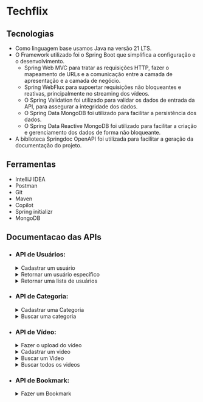 # Techflix

## Tecnologias

- Como linguagem base usamos Java na versão 21 LTS.
- O Framework utilizado foi o Spring Boot que simplifica a configuração e o desenvolvimento.
    - Spring Web MVC para tratar as requisições HTTP, fazer o mapeamento de URLs e a comunicação entre a camada de apresentação e a camada de negócio.
    - Spring WebFlux para supoertar requisições não bloqueantes e reativas, principalmente no streaming dos vídeos.
    - O Spring Validation foi utilizado para validar os dados de entrada da API, para assegurar a integridade dos dados.
    - O Spring Data MongoDB foi utilizado para facilitar a persistência dos dados.
    - O Spring Data Reactive MongoDB foi utilizado para facilitar a criação e gerenciamento dos dados de forma não bloqueante.
- A biblioteca Springdoc OpenAPI foi utilizada para facilitar a geração da documentação do projeto.

## Ferramentas

- IntelliJ IDEA
- Postman
- Git
- Maven
- Copilot
- Spring initializr
- MongoDB

## Documentacao das APIs

- ### API de Usuários:

  <details>
    <summary>Cadastrar um usuário</summary>

    - POST: http://localhost:8080/users/
        - Request:
          ```bash
            curl -X POST 'localhost:8080/users' -H 'Content-Type: application/json' \
            --data '{
                "name": "João Augusto de Oliveira",
                "email": "joaoaugusto@gmail.com",
                "password": "12345678"
            }'
          ```
          - Response 201:
            No body returned for response
  </details>

  <details>  
   <summary>Retornar um usuário específico</summary>

    - GET: http://localhost:8080/users/{id} *(id do usuário buscado)*
        - Request:
          ```bash
            curl -X GET 'http://localhost:8080/users/65b56126f46a7a218eb91131'
          ```
        - Response 200:
          ```json
            {
              "name": "Sérgio",
              "email": "mail@m.com"
            }
          ```
        - Response 404:
          ```json
            {
              "type": "about:blank",
              "title": "Bad Request",
              "status": 400,
              "detail": "User not found",
              "instance": "/users/65b56126f46a7a218eb91131"
            }
          ```
  </details>

  <details>
    <summary>Retornar uma lista de usuários</summary>

    - GET: http://localhost:8080/users
        - Request:
          ```bash
            curl -X GET 'http://localhost:8080/users'
          ```
          - Response 200:
            ```json
             {
                "content": [
                    {
                    "id": "65abbc3b252b6124cbb4c9fc",
                    "name": "Sérgio",
                    "email": "mail@m.com"
                    },
                    {
                    "id": "65adc8285620df7cbd75b7fe",
                    "name": "Sérgio",
                    "email": "mail2@m.com"
                    },
                    {
                    "id": "65adc84c5620df7cbd75b7ff",
                    "name": "Sérgio",
                    "email": "mail2@m.com"
                    }
                ],
                "totalPages": 1,
                "totalElements": 3,
                "currentPage": 0,
                "elementsPerPage": 10
                }
            ```
  </details>

- ### API de Categoria:
  <details>
   <summary>Cadastrar uma Categoria</summary>

    - POST: http://localhost:8080/categories
        - Request:
          ```bash
            curl -X POST 'localhost:8080/categories' \
            -H 'Content-Type: application/json' \
            --data '{
                "name": "animation"
              }'
          ```
             
      - Response 400
          ```json
               {
                  "type": "about:blank",
                  "title": "Bad Request",
                  "status": 400,
                  "detail": "Category name can't be empty or null.",
                  "instance": "/categories"
               }
          ```
  </details>

  <details>
    <summary>Buscar uma categoria</summary>
    
    - GET: http://localhost:8080/categories/{name} *(nome da categoria buscada)*
        - Request:
          ```bash
            curl -X GET 'localhost:8080/categories/animation'
          ```
        - Response 200:
          ```json
            {
              "name" : "animation"
            }
          ```
    
           - Response 404:
                ```json
                  {
                    "type": "about:blank",
                    "title": "Bad Request",
                    "status": 400,
                    "detail": "Category not found",
                    "instance": "/categories/animation23"
                    }
              ```
    </details>


- ### API de Vídeo:

  <details>
    <summary>Fazer o upload do vídeo</summary>

  - POST: http://localhost:8080/videos/upload
      - Request:
        ```bash
          curl -X POST 'localhost:8080/videos/upload' \
          -H 'Content-Type: multipart/form-data' \
          --data '{
              "file": "underfined"
          }'
        ```
        Obs: Fazer a requisição no postman ou insomnia para conseguir setar o arquivo
      - Response 400
        ```json
          {
            "type": "about:blank",
            "title": "Bad Request",
            "status": 400,
            "detail": "Video not found",
            "instance": "/videos/1"
          }
        ```
  </details>

    <details>
    <summary>Cadastrar um video</summary>

    - POST: http://localhost:8080/videos/
        - Request:
          ```bash
            curl -X POST 'localhost:8080/videos' \
            -H 'Content-Type: application/json' \
            --data '{
                "fileId": "65b3bd864d06ff4adef6d2a1",
                "title": "Fish king 2 - making of",
                "description": "The king of fish production",
                 "categoryNames": ["animation"]
            }'
          ```
            - Response 201
          ```json
            {
                "fileId": "65b3bd864d06ff4adef6d2a1",
                "title": "Fish king 2 - making of",
                "description": "The king of fish production",
                "categoryNames": ["animation"]

            }
          ```
          
    </details>
    <details>
    <summary>Buscar um Video</summary>

    - GET: http://localhost:8080/videos/{id} *(id do vídeo buscado)*
        - Request
          ```bash
            curl -X GET 'localhost:8080/videos/65abbc65252b6124cbb4c9fe'
          ```
          - Response 200
            ```json
            {
                "id": "65abbc65252b6124cbb4c9fe",
                "title": "Dumbo 2",
                "description": "Dumbo video 2",
                "categoryName": "animation",
                "uri": "/videos/play/65abbc65252b6124cbb4c9fe",
                "publicationDate": "2024-01-20T09:28:21.754"
            }
          ```
          
          - Response 400
            ```json
              {
                    "type": "about:blank",
                    "title": "Bad Request",
                    "status": 400,
                    "detail": "Video not found",
                    "instance": "/videos/65abbc65252b6124cbb4c9fe4"
            }
          ```
    </details>
    <details>
    <summary>Buscar todos os videos</summary>

    - GET: http://localhost:8080/videos
        - Request:
          ```bash
            curl -X GET 'localhost:8080/videos'
          ```
        - Response 200
          ```json
            {
            "content": [
                      {
                          "id": "65abbc65252b6124cbb4c9fe",
                          "title": "Dumbo 2",
                          "description": "Dumbo video 2",
                          "categoryName": "animation",
                          "uri": "/videos/play/65abbc65252b6124cbb4c9fe",
                          "publicationDate": "2024-01-20T09:28:21.754"
                      },
                      {
                          "id": "65ae42b1c377515c8b0b6649",
                          "title": "Dumbo 2",
                          "description": "Dumbo video 2",
                          "categoryName": "animation2",
                          "uri": "/videos/play/65ae42b1c377515c8b0b6649",
                          "publicationDate": "2024-01-22T07:25:53.935"
                      }
              ],
              "totalPages": 1,
              "totalElements": 2,
              "currentPage": 0,
              "elementsPerPage": 10
              }
          ```
    </details>

- ### API de Bookmark:

  <details>
    <summary>Fazer um Bookmark</summary>

    - POST: http://localhost:8080/video/{videoId}/user/{userId}
        - Request:
          ```bash
            curl -X POST 'localhost:8080/bookmarks/video/65abbc65252b6124cbb4c9fe/user/65abbc3b252b6124cbb4c9fc' \
            -H 'Content-Type: application/json' 
          ```
  </details>
